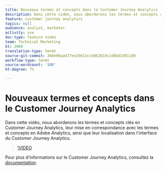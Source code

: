 ```yaml
---
title: Nouveaux termes et concepts dans le Customer Journey Analytics
description: Dans cette vidéo, nous aborderons les termes et concepts clés en Customer Journey Analytics, leur mise en correspondance avec les termes et concepts en Adobe Analytics, ainsi que leur localisation dans l'interface du Customer Journey Analytics.
feature: customer journey analytics
topics: null
audience: analyst, marketer
activity: use
doc-type: feature video
team: Technical Marketing
kt: 3960
translation-type: tm+mt
source-git-commit: 36de96aa477ee29613cc4db2619c1d8bd1d811d0
workflow-type: tm+mt
source-wordcount: '108'
ht-degree: 7%

---
```



# Nouveaux termes et concepts dans le Customer Journey Analytics

Dans cette vidéo, nous aborderons les termes et concepts clés en Customer Journey Analytics, leur mise en correspondance avec les termes et concepts en Adobe Analytics, ainsi que leur localisation dans l&#39;interface du Customer Journey Analytics.

>[!VIDEO](https://video.tv.adobe.com/v/32113/?quality=12)

Pour plus d’informations sur le Customer Journey Analytics, consultez la [documentation](https://docs.adobe.com/content/help/fr-FR/analytics-platform/using/cja-landing.html).
